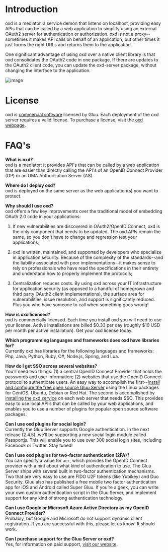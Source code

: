 # Introduction

oxd is a mediator, a service demon that listens on localhost, providing easy APIs that can be called by a web application to simplify using an external OAuth2 server for authentication or authorization. oxd is not a proxy--sometimes it makes API calls on behalf of an application, but other times it just forms the right URLs and returns them to the application. 

One significant advantage of using oxd over a native client library is that oxd consolidates the OAuth2 code in one package. If there are updates to the OAuth2 client code, you can update the oxd-server package, without changing the interface to the application.

![image](https://raw.githubusercontent.com/GluuFederation/docs-oxd/master/sources/img/Overview.jpg)

# License

oxd is [commercial software](https://github.com/GluuFederation/oxd/blob/master/LICENSE) licensed by Gluu. Each deployment of the oxd server requires a valid license. To purchase a license, visit the [oxd webpage](https://oxd.gluu.org/).

# FAQ's
**What is oxd?**       
oxd is a mediator: it provides API's that can be called by a web application that are easier than directly calling the API's of an OpenID Connect Provider (OP) or an UMA Authorization Server (AS).

**Where do I deploy oxd?**    
oxd is deployed on the same server as the web application(s) you want to protect.

**Why should I use oxd?**     
oxd offers a few key improvements over the traditional model of embedding OAuth 2.0 code in your applications:

1. If new vulnerabilities are discovered in OAuth2/OpenID Connect, oxd is the only component that needs to be updated. The oxd APIs remain the same, so you don't have to change and regression test your applications;     

2. oxd is written, maintained, and supported by developers who specialize in application security. Because of the complexity of the standards--and the liability associated with poor implementations--it makes sense to rely on professionals who have read the specifications in their entirety and understand how to properly implement the protocols;     

3. Centralization reduces costs. By using oxd across your IT infrastructure for application security (as opposed to a handful of homegrown and third party OAuth2 client implementations), the surface area for vulnerabilities, issue resolution, and support is significantly reduced. Plus you who have someone to call when something goes wrong!     

**How is oxd licensed?**        
oxd is commercially licensed. Each time you install oxd you will need to use your license. Active installations are billed $0.33 per day (roughly $10 USD per month per active installation). Get your oxd license today.  

**Which programming languages and frameworks does oxd have libraries for?**        
Currently oxd has libraries for the following languages and frameworks: Php, Java, Python, Ruby, C#, Node.js, Spring, and Lua.

**How do I get SSO across several websites?**                
You’ll need two things: (1) a central OpenID Connect Provider that holds the passwords and user information; (2) websites that use the OpenID Connect protocol to authenticate users. An easy way to accomplish the first--[install and configure the free open source Gluu Server](http://gluu.org/docs/deployment) using the Linux packages for CentOS, Ubuntu, Debian or Red Hat. The second is accomplished by [installing the oxd service](https://oxd.gluu.org/docs/oxdserver/install/) on each web server that needs SSO. This provides easy to use local API’s that can be called by your web applications, and enables you to use a number of plugins for popular open source software packages.

**Can I use oxd plugins for social login?**    
Currently the Gluu Server supports Google authentication. In the next release (2.4.5), we’ll be supporting a new social login module called Passportjs. This will enable you to use over 300 social login sites, including Facebook or Twitter. Stay tuned!

**Can I use oxd plugins for two-factor authentication (2FA)?**    
You can specify a value for `acr`, which provides the OpenID Connect provider with a hint about what kind of authentication to use. The Gluu Server ships with several built in two-factor authentication mechanisms. Two that are very easy to use are FIDO U2F tokens (like Yubikey) and Duo Security. Gluu also has published a free mobile two factor authentication app for iOS and Android called Super Gluu. If you’re a geek, you can write your own custom authentication script in the Gluu Server, and implement support for any kind of strong authentication technology.

**Can I use Google or Microsoft Azure Active Directory as my OpenID Connect Provider?**    
Probably, but Google and Microsoft do not support dynamic client registration. If you are successful with this, please let us know! It should work.

**Can I purchase support for the Gluu Server or oxd?**    
Yes, for information on paid support, [visit our website](http://gluu.org/pricing).

